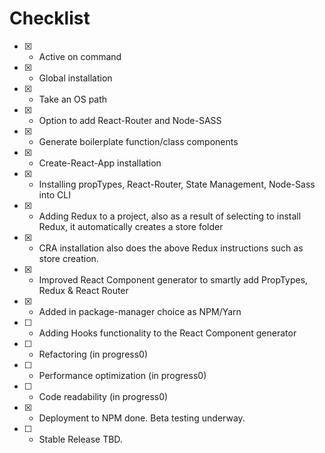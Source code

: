 # Checklist

- [x] - Active on command
- [x] - Global installation
- [x] - Take an OS path
- [x] - Option to add React-Router and Node-SASS
- [x] - Generate boilerplate function/class components
- [x] - Create-React-App installation
- [x] - Installing propTypes, React-Router, State Management, Node-Sass into CLI
- [x] - Adding Redux to a project, also as a result of selecting to install Redux, it automatically creates a store folder
- [x] - CRA installation also does the above Redux instructions such as store creation.
- [x] - Improved React Component generator to smartly add PropTypes, Redux & React Router
- [x] - Added in package-manager choice as NPM/Yarn
- [ ] - Adding Hooks functionality to the React Component generator
- [ ] - Refactoring (in progress0)
- [ ] - Performance optimization (in progress0)
- [ ] - Code readability (in progress0)
- [x] - Deployment to NPM done. Beta testing underway.
- [ ] - Stable Release TBD.
